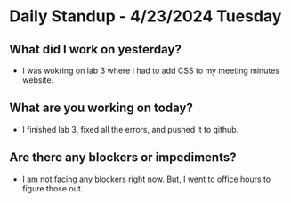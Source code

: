 # Daily Standup - 4/23/2024 Tuesday

## What did I work on yesterday?

- I was wokring on lab 3 where I had to add CSS to my meeting minutes website. 

## What are you working on today?

- I finished lab 3, fixed all the errors, and pushed it to github.

## Are there any blockers or impediments?

- I am not facing any blockers right now. But, I went to office hours to figure those out.

